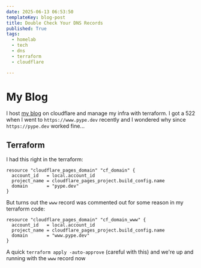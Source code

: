 ```yaml
---
date: 2025-06-13 06:53:50
templateKey: blog-post
title: Double Check Your DNS Records
published: True
tags:
  - homelab
  - tech
  - dns
  - terraform
  - cloudflare

---
```


# My Blog

I host [my blog](https://pype.dev) on cloudflare and manage my infra with
terraform. I got a 522 when I went to `https://www.pype.dev` recently and I
wondered why since `https://pype.dev` worked fine...

## Terraform

I had this right in the terraform:

```hcl
resource "cloudflare_pages_domain" "cf_domain" {
  account_id   = local.account_id
  project_name = cloudflare_pages_project.build_config.name
  domain       = "pype.dev"
}
```

But turns out the `www` record was commented out for some reason in my terraform code:

```hcl
resource "cloudflare_pages_domain" "cf_domain_www" {
  account_id   = local.account_id
  project_name = cloudflare_pages_project.build_config.name
  domain       = "www.pype.dev"
}
```

A quick `terraform apply -auto-approve` (careful with this) and we're up and
running with the `www` record now

